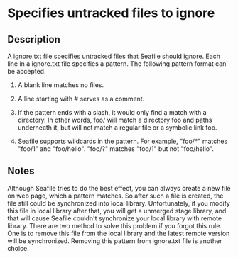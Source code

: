 # Specifies untracked files to ignore

## Description
A ignore.txt file specifies untracked files that Seafile should ignore.  Each line in a ignore.txt file specifies a pattern.  The following pattern format can be accepted.

1. A blank line matches no files.

1. A line starting with # serves as a comment.

1. If the pattern ends with a slash, it would only find a match with a directory.  In other words, foo/ will match a directory foo and paths underneath it, but will not match a regular file or a symbolic link foo.

1. Seafile supports wildcards in the pattern.  For example, "foo/*" matches "foo/1" and "foo/hello".  "foo/?" matches "foo/1" but not "foo/hello".

## Notes
Although Seafile tries to do the best effect, you can always create a new file on web page, which a pattern matches.  So after such a file is created, the file still could be synchronized into local library.  Unfortunately, if you modify this file in local library after that, you will get a unmerged stage library, and that will cause Seafile couldn't synchronize your local library with remote library.  There are two method to solve this problem if you forgot this rule.  One is to remove this file from the local library and the latest remote version will be synchronized.  Removing this pattern from ignore.txt file is another choice.